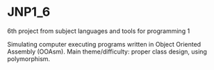 # JNP1_6
6th project from subject languages and tools for programming 1

Simulating computer executing programs written in Object Oriented Assembly (OOAsm). Main theme/difficulty: proper class design, using polymorphism.
